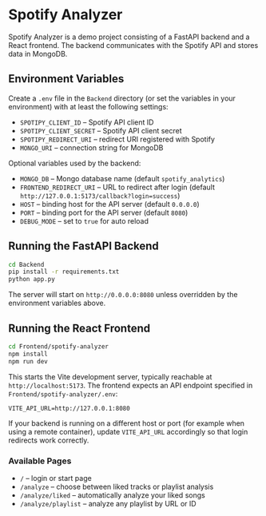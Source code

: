 # Spotify Analyzer

Spotify Analyzer is a demo project consisting of a FastAPI backend and a React frontend. The backend communicates with the Spotify API and stores data in MongoDB.

## Environment Variables
Create a `.env` file in the `Backend` directory (or set the variables in your environment) with at least the following settings:

- `SPOTIPY_CLIENT_ID` – Spotify API client ID
- `SPOTIPY_CLIENT_SECRET` – Spotify API client secret
- `SPOTIPY_REDIRECT_URI` – redirect URI registered with Spotify
- `MONGO_URI` – connection string for MongoDB

Optional variables used by the backend:

- `MONGO_DB` – Mongo database name (default `spotify_analytics`)
- `FRONTEND_REDIRECT_URI` – URL to redirect after login (default `http://127.0.0.1:5173/callback?login=success`)
- `HOST` – binding host for the API server (default `0.0.0.0`)
- `PORT` – binding port for the API server (default `8080`)
- `DEBUG_MODE` – set to `true` for auto reload

## Running the FastAPI Backend
```bash
cd Backend
pip install -r requirements.txt
python app.py
```
The server will start on `http://0.0.0.0:8080` unless overridden by the environment variables above.

## Running the React Frontend
```bash
cd Frontend/spotify-analyzer
npm install
npm run dev
```
This starts the Vite development server, typically reachable at `http://localhost:5173`.
The frontend expects an API endpoint specified in `Frontend/spotify-analyzer/.env`:

```
VITE_API_URL=http://127.0.0.1:8080
```

If your backend is running on a different host or port (for example when using a
remote container), update `VITE_API_URL` accordingly so that login redirects work
correctly.

### Available Pages

- `/` – login or start page
- `/analyze` – choose between liked tracks or playlist analysis
- `/analyze/liked` – automatically analyze your liked songs
- `/analyze/playlist` – analyze any playlist by URL or ID
